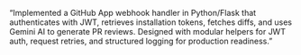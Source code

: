 “Implemented a GitHub App webhook handler in Python/Flask that authenticates with JWT, retrieves installation tokens, fetches diffs, and uses Gemini AI to generate PR reviews. Designed with modular helpers for JWT auth, request retries, and structured logging for production readiness.”
